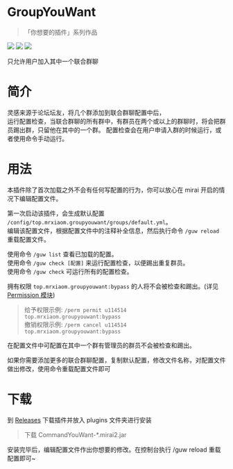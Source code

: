 # GroupYouWant
> 「你想要的插件」系列作品

[![](https://shields.io/github/downloads/MrXiaoM/GroupYouWant/total)](https://github.com/MrXiaoM/GroupYouWant/releases) [![](https://img.shields.io/badge/mirai--console-2.14.0-blue)](https://github.com/mamoe/mirai) [![](https://img.shields.io/badge/MiraiForum-post-yellow)](https://mirai.mamoe.net/)

只允许用户加入其中一个联合群聊

# 简介

灵感来源于论坛坛友，将几个群添加到联合群聊配置中后，  
运行配置检查，当联合群聊的所有群中，有群员在两个或以上的群聊时，将会把群员踢出群，只留他在其中的一个群。
配置检查会在用户申请入群的时候运行，或者使用命令手动运行。

# 用法

本插件除了首次加载之外不会有任何写配置的行为，你可以放心在 mirai 开启的情况下编辑配置文件。

第一次启动该插件，会生成默认配置 `/config/top.mrxiaom.groupyouwant/groups/default.yml`。  
编辑该配置文件，根据配置文件中的注释补全信息，然后执行命令 `/guw reload` 重载配置文件。

使用命令 `/guw list` 查看已加载的配置。  
使用命令 `/guw check [配置]` 来运行配置检查，以便踢出重复群员。  
使用命令 `/guw check` 可运行所有的配置检查。

拥有权限 `top.mrxiaom.groupyouwant:bypass` 的人将不会被检查和踢出。(详见 [Permission 模块](https://docs.mirai.mamoe.net/console/Permissions.html#%E4%BD%BF%E7%94%A8%E5%86%85%E7%BD%AE%E6%9D%83%E9%99%90%E6%9C%8D%E5%8A%A1%E6%8C%87%E4%BB%A4))  
> 给予权限示例: `/perm permit u114514 top.mrxiaom.groupyouwant:bypass`  
> 撤销权限示例: `/perm cancel u114514 top.mrxiaom.groupyouwant:bypass`

在配置文件中可配置在其中一个群有管理员的群员不会被检查和踢出。

如果你需要添加更多的联合群聊配置，复制默认配置，修改文件名称，对配置文件做出修改，使用命令重载配置文件即可

# 下载

到 [Releases](https://github.com/MrXiaoM/GroupYouWant/releases) 下载插件并放入 plugins 文件夹进行安装

> 下载 CommandYouWant-*.mirai2.jar

安装完毕后，编辑配置文件作出你想要的修改。在控制台执行 /guw reload 重载配置即可~

